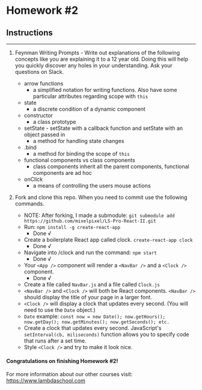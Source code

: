 # Homework #2

## Instructions
---
1. Feynman Writing Prompts - Write out explanations of the following concepts like you are explaining it to a 12 year old.  Doing this will help you quickly discover any holes in your understanding.  Ask your questions on Slack.

	* arrow functions
		* a simplified notation for writing functions. Also have some particular attributes regarding scope with `this`
	* state
		* a discrete condition of a dynamic component
	* constructor
		* a class prototype
	* setState - setState with a callback function and setState with an object passed in
		* a method for handling state changes
	* .bind
		* a method for binding the scope of `this`
	* functional components vs class components
		* class components inherit all the parent components, functional components are ad hoc
	* onClick
		* a means of controlling the users mouse actions


2. Fork and clone this repo.  When you need to commit use the following commands.
	- NOTE: After forking, I made a submodule: `git submodule add https://github.com/mixelpixel/LS-Pro-React-II.git`

	* Run: `npm install -g create-react-app`
		* Done √
	* Create a boilerplate React app called clock. `create-react-app clock`
		*  Done √
	* Navigate into /clock and run the command: `npm start`
		*  Done √
	* Your `<App />` component will render a `<NavBar />` and a `<Clock />` component.
		*  Done √
	* Create a file called `NavBar.js` and a file called `Clock.js`
	* `<NavBar />` and `<Clock />` will both be React components.  `<NavBar />` should display the title of your page in a larger font.
	* `<Clock />` will display a clock that updates every second.  (You will need to use the `Date` object.)
  	* `Date` example: `const now = new Date(); now.getHours(); now.getDay(); now.getMinutes(); now.getSeconds(); etc.`
	* Create a clock that updates every second. JavaScript's `setInterval(cb, miliseconds)` function allows you to specify code that runs after a set time.
	* Style `<Clock />` and try to make it look nice.



#### Congratulations on finishing Homework #2!

For more information about our other courses visit: https://www.lambdaschool.com
